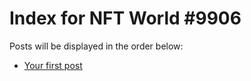 # Index for NFT World #9906
Posts will be displayed in the order below:

- [Your first post](./001-first.md)

